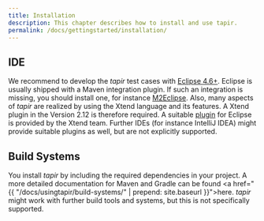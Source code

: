 ```yaml
---
title: Installation
description: This chapter describes how to install and use tapir.
permalink: /docs/gettingstarted/installation/
---
```


## IDE

We recommend to develop the <i>tapir</i> test cases with <a href="https://eclipse.org/">Eclipse 4.6+</a>. Eclipse
is usually shipped with a Maven integration plugin. If such an
integration is missing, you should install one, for instance <a href="http://www.eclipse.org/m2e/">M2Eclipse</a>.
Also, many aspects of <i>tapir</i> are realized by using the Xtend language and
its features. A Xtend plugin in the Version 2.12 is therefore required.
A suitable <a href="https://eclipse.org/xtend/download.html">plugin</a> for Eclipse is provided by the Xtend team. Further IDEs
(for instance IntelliJ IDEA) might provide suitable plugins as well, but
are not explicitly supported.

## Build Systems

You install <i>tapir</i> by including the required dependencies in your
project. A more detailed documentation for Maven and Gradle can be found
<a href="{{ "/docs/usingtapir/build-systems/" | prepend: site.baseurl }}">here</a>. <i>tapir</i> might work with further build tools and systems, but this is
not specifically supported.
